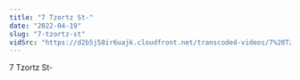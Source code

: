 ```yaml
---
title: "7 Tzortz St-"
date: "2022-04-19"
slug: "7-tzortz-st"
vidSrc: "https://d2b5j58ir6uajk.cloudfront.net/transcoded-videos/7%20Tzortz%20St-.mp4"
---
```


7 Tzortz St-
